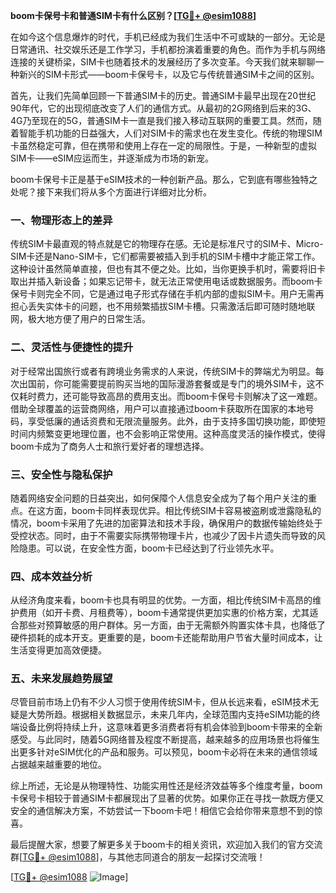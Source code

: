 **boom卡保号卡和普通SIM卡有什么区别？[[TG💪+ @esim1088](https://t.me/s/esim1088)]**

在如今这个信息爆炸的时代，手机已经成为我们生活中不可或缺的一部分。无论是日常通讯、社交娱乐还是工作学习，手机都扮演着重要的角色。而作为手机与网络连接的关键桥梁，SIM卡也随着技术的发展经历了多次变革。今天我们就来聊聊一种新兴的SIM卡形式——boom卡保号卡，以及它与传统普通SIM卡之间的区别。

首先，让我们先简单回顾一下普通SIM卡的历史。普通SIM卡最早出现在20世纪90年代，它的出现彻底改变了人们的通信方式。从最初的2G网络到后来的3G、4G乃至现在的5G，普通SIM卡一直是我们接入移动互联网的重要工具。然而，随着智能手机功能的日益强大，人们对SIM卡的需求也在发生变化。传统的物理SIM卡虽然稳定可靠，但在携带和使用上存在一定的局限性。于是，一种新型的虚拟SIM卡——eSIM应运而生，并逐渐成为市场的新宠。

boom卡保号卡正是基于eSIM技术的一种创新产品。那么，它到底有哪些独特之处呢？接下来我们将从多个方面进行详细对比分析。

### **一、物理形态上的差异**
传统SIM卡最直观的特点就是它的物理存在感。无论是标准尺寸的SIM卡、Micro-SIM卡还是Nano-SIM卡，它们都需要被插入到手机的SIM卡槽中才能正常工作。这种设计虽然简单直接，但也有其不便之处。比如，当你更换手机时，需要将旧卡取出并插入新设备；如果忘记带卡，就无法正常使用电话或数据服务。而boom卡保号卡则完全不同，它是通过电子形式存储在手机内部的虚拟SIM卡。用户无需再担心丢失实体卡的问题，也不用频繁插拔SIM卡槽。只需激活后即可随时随地联网，极大地方便了用户的日常生活。

### **二、灵活性与便捷性的提升**
对于经常出国旅行或者有跨境业务需求的人来说，传统SIM卡的弊端尤为明显。每次出国前，你可能需要提前购买当地的国际漫游套餐或是专门的境外SIM卡，这不仅耗时费力，还可能导致高昂的费用支出。而boom卡保号卡则解决了这一难题。借助全球覆盖的运营商网络，用户可以直接通过boom卡获取所在国家的本地号码，享受低廉的通话资费和无限流量服务。此外，由于支持多国切换功能，即使短时间内频繁变更地理位置，也不会影响正常使用。这种高度灵活的操作模式，使得boom卡成为了商务人士和旅行爱好者的理想选择。

### **三、安全性与隐私保护**
随着网络安全问题的日益突出，如何保障个人信息安全成为了每个用户关注的重点。在这方面，boom卡同样表现优异。相比传统SIM卡容易被盗刷或泄露隐私的情况，boom卡采用了先进的加密算法和技术手段，确保用户的数据传输始终处于受控状态。同时，由于不需要实际携带物理卡片，也减少了因卡片遗失而导致的风险隐患。可以说，在安全性方面，boom卡已经达到了行业领先水平。

### **四、成本效益分析**
从经济角度来看，boom卡也具有明显的优势。一方面，相比传统SIM卡高昂的维护费用（如开卡费、月租费等），boom卡通常提供更加实惠的价格方案，尤其适合那些对预算敏感的用户群体。另一方面，由于无需额外购置实体卡具，也降低了硬件损耗的成本开支。更重要的是，boom卡还能帮助用户节省大量时间成本，让生活变得更加高效便捷。

### **五、未来发展趋势展望**
尽管目前市场上仍有不少人习惯于使用传统SIM卡，但从长远来看，eSIM技术无疑是大势所趋。根据相关数据显示，未来几年内，全球范围内支持eSIM功能的终端设备比例将持续上升，这意味着更多消费者将有机会体验到boom卡带来的全新感受。与此同时，随着5G网络普及程度不断提高，越来越多的应用场景也将催生出更多针对eSIM优化的产品和服务。可以预见，boom卡必将在未来的通信领域占据越来越重要的地位。

综上所述，无论是从物理特性、功能实用性还是经济效益等多个维度考量，boom卡保号卡相较于普通SIM卡都展现出了显著的优势。如果你正在寻找一款既方便又安全的通信解决方案，不妨尝试一下boom卡吧！相信它会给你带来意想不到的惊喜。

最后提醒大家，想要了解更多关于boom卡的相关资讯，欢迎加入我们的官方交流群[[TG💪+ @esim1088](https://t.me/s/esim1088)]，与其他志同道合的朋友一起探讨交流哦！

[[TG💪+ @esim1088](https://t.me/s/esim1088) ![Image](https://i.postimg.cc/4NQfJmqS/Snipaste-2025-05-13-00-14-12.png)]